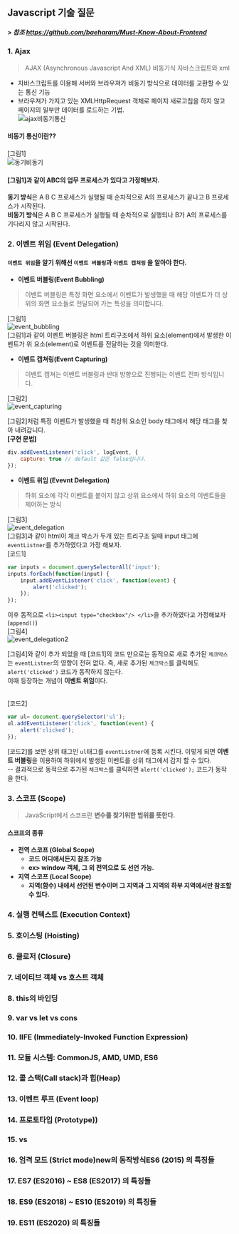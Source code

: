 ## Javascript 기술 질문 
##### > 참조 https://github.com/baeharam/Must-Know-About-Frontend

### 1.  Ajax
>AJAX (Asynchronous Javascript And XML)   비동기식 자바스크립트와 xml
- 자바스크립트를 이용해 서버와 브라우져가 비동기 방식으로 데이터를 교환할 수 있는 통신 기능
- 브라우져가 가지고 있는 XMLHttpRequest 객체로 페이지 새로고침을 하지 않고 페이지의 일부만 데이터를 로드하는 기법.<br/>
![ajax비동기통신](https://user-images.githubusercontent.com/45140764/145498412-d00a25f7-2e10-4849-a282-910aef710832.png)

#### 비동기 통신이란??
[그림1]<br/>
![동기비동기](https://user-images.githubusercontent.com/45140764/145501197-2bed7a6e-610d-41ce-aafc-35d525411544.png)
<br/>
#### [그림1]과 같이 ABC의 업무 프로세스가 있다고 가정해보자.
<b>동기 방식</b>은 A B C 프로세스가 실행될 때 순차적으로 A의 프로세스가 끝나고 B 프로세스가 시작된다.<br/>
<b>비동기 방식</b>은 A B C 프로세스가 실행될 때 순차적으로 실행되나 B가 A의 프로세스를 기다리지 않고 시작된다. 

### 2. 이벤트 위임 (Event Delegation)
#### `이벤트 위임`을 알기 위해선 `이벤트 버블링`과 `이벤트 캡쳐링` 을 알아야 한다.
- **이벤트 버블링(Event Bubbling)**
> 이벤트 버블링은 특정 화면 요소에서 이벤트가 발생했을 때 해당 이벤트가 더 상위의 화면 요소들로 전달되어 가는 특성을 의미합니다.<br/>

 [그림1]<br/>
![event_bubbling](https://user-images.githubusercontent.com/45140764/145736547-50e426bd-69a0-499d-9627-36c407e68971.png)
<br/>
[그림1]과 같이 이벤트 버블링은 html 트리구조에서 하위 요소(element)에서 발생한 이벤트가 위 요소(element)로 이벤트를 전달하는 것을 의미한다.

- **이벤트 캡쳐링(Event Capturing)**
>이벤트 캡쳐는 이벤트 버블링과 반대 방향으로 진행되는 이벤트 전파 방식입니다.<br/>

[그림2]<br/>
![event_capturing](https://user-images.githubusercontent.com/45140764/145737558-4b82d600-064c-43fa-9ca9-ac304139c3f2.png)

[그림2]처럼 특정 이벤트가 발생했을 때 최상위 요소인 body 태그에서 해당 태그를 찾아 내려갑니다.<br/>
**[구현 문법]**
```js
div.addEventListener('click', logEvent, {
	capture: true // default 값은 false입니다.
});
```

- **이벤트 위임 (Evevnt Delegation)**
> 하위 요소에 각각 이벤트를 붙이지 않고 상위 요소에서 하위 요소의 이벤트들을 제어하는 방식<br/>

[그림3]<br/>
![event_delegation](https://user-images.githubusercontent.com/45140764/145750775-da119cc9-7982-4b25-9ce7-fa7d11db858c.png)
<br/>
[그림3]과 같이 html이 체크 박스가 두개 있는 트리구조 일때 input 태그에 `eventListner`를 추가하였다고
가정 해보자.<br/>
[코드1]
```js
var inputs = document.querySelectorAll('input');
inputs.forEach(function(input) {
	input.addEventListener('click', function(event) {
		alert('clicked');
	});
});
```

이후 동적으로 `<li><input type="checkbox"/> </li>`을  추가하였다고 가정해보자 (`append()`)<br/>
[그림4]<br/>
![event_delegation2](https://user-images.githubusercontent.com/45140764/145753652-0de32970-bbde-4f59-a817-3be1ffa3e8fc.png)

[그림4]와 같이 추가 되었을 때 [코드1]의 코드 만으로는 동적으로 새로 추가된 `체크박스`는 `eventListner`의 영향이 전혀 없다. 즉, 새로 추가된 `체크박스`를 클릭해도 `alert('clicked')` 코드가 동작하지 않는다.
<br/>
이때 등장하는 개념이 **이벤트 위임**이다.  
<br/>

[코드2]
```js
var ul= document.querySelector('ul');
ul.addEventListener('click', function(event) {
	alert('clicked');
});
```
[코드2]를 보면 상위 태그인 `ul`태그를 `eventListner`에 등록 시킨다. 이렇게 되면 **이벤트 버블링**을 이용하여 하위에서 발생된 이벤트를 상위 태그에서 감지 할 수 있다. <br/>
-- 결과적으로 동적으로 추가된 `체크박스`를 클릭하면  `alert('clicked');` 코드가 동작을 한다.

### 3. 스코프 (Scope)
>  JavaScript에서 스코프란 <b>변수를 찾기위한 범위<b/>를 뜻한다.
#### 스코프의 종류
- 전역 스코프 (Global Scope)
	-  코드 어디에서든지 참조 가능
	- ex> window 객체, 그 외 전역으로 도 선언 가능.
- 지역 스코프 (Local Scope)
	- 지역(함수) 내에서 선언된 변수이며 그 지역과 그 지역의 하부 지역에서만 참조할 수 있다.
	

### 4. 실행 컨텍스트 (Execution Context)
### 5. 호이스팅 (Hoisting)
### 6. 클로저 (Closure)
### 7. 네이티브 객체 vs 호스트 객체
### 8. this의 바인딩
### 9. var vs let vs cons
### 10. IIFE (Immediately-Invoked Function Expression)
### 11. 모듈 시스템: CommonJS, AMD, UMD, ES6
### 12. 콜 스택(Call stack)과 힙(Heap)
### 13. 이벤트 루프 (Event loop)
### 14. 프로토타입 (Prototype))
### 15. vs
### 16. 엄격 모드 (Strict mode)new의 동작방식ES6 (2015) 의 특징들
### 17. ES7 (ES2016) ~ ES8 (ES2017) 의 특징들
### 18. ES9 (ES2018) ~ ES10 (ES2019) 의 특징들
### 19. ES11 (ES2020) 의 특징들